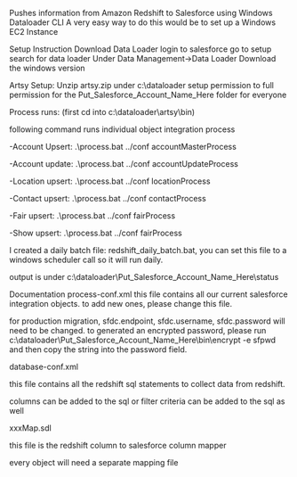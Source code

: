 Pushes information from Amazon Redshift to Salesforce using Windows Dataloader CLI A very easy way to do this would be to set up a Windows EC2 Instance

Setup Instruction Download Data Loader login to salesforce go to setup search for data loader Under Data Management->Data Loader Download the windows version

<!--Install Data Loader run windows setup for the dataloader for convenience, install it to c:\dataloader-->

<!--PostgreSql Jar file download: postgresql.jdbc4.jar from postgresql website copy jar file to c:\dataloader\java\bin-->

Artsy Setup: Unzip artsy.zip under c:\dataloader setup permission to full permission for the Put_Salesforce_Account_Name_Here folder for everyone

Process runs: (first cd into c:\dataloader\artsy\bin)

following command runs individual object integration process

-Account Upsert: .\process.bat ../conf accountMasterProcess

-Account update: .\process.bat ../conf accountUpdateProcess

-Location upsert: .\process.bat ../conf locationProcess

-Contact upsert: .\process.bat ../conf contactProcess

-Fair upsert: .\process.bat ../conf fairProcess

-Show upsert: .\process.bat ../conf fairProcess

I created a daily batch file: redshift_daily_batch.bat, you can set this file to a windows scheduler call so it will run daily.

output is under c:\dataloader\Put_Salesforce_Account_Name_Here\status

Documentation process-conf.xml this file contains all our current salesforce integration objects. to add new ones, please change this file.

for production migration, sfdc.endpoint, sfdc.username, sfdc.password will need to be changed. to generated an encrypted password, please run c:\dataloader\Put_Salesforce_Account_Name_Here\bin\encrypt -e sfpwd and then copy the string into the password field.

database-conf.xml

this file contains all the redshift sql statements to collect data from redshift.

columns can be added to the sql or filter criteria can be added to the sql as well

xxxMap.sdl

this file is the redshift column to salesforce column mapper

every object will need a separate mapping file
